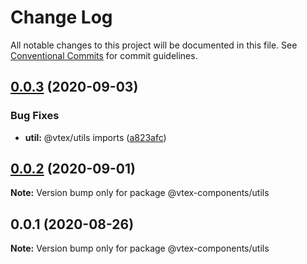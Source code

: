 # Change Log

All notable changes to this project will be documented in this file.
See [Conventional Commits](https://conventionalcommits.org) for commit guidelines.

## [0.0.3](https://github.com/vtex/onda/compare/@vtex-components/utils@0.0.2...@vtex-components/utils@0.0.3) (2020-09-03)


### Bug Fixes

* **util:** @vtex/utils imports ([a823afc](https://github.com/vtex/onda/commit/a823afcc07caff053d784ebd083d12a0d9952680))





## [0.0.2](https://github.com/vtex/onda/compare/@vtex-components/utils@0.0.1...@vtex-components/utils@0.0.2) (2020-09-01)

**Note:** Version bump only for package @vtex-components/utils





## 0.0.1 (2020-08-26)

**Note:** Version bump only for package @vtex-components/utils
